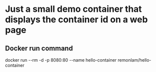 # Just a small demo container that displays the container id on a web page

## Docker run command
docker run --rm -d -p 8080:80 --name hello-container remonlam/hello-container
